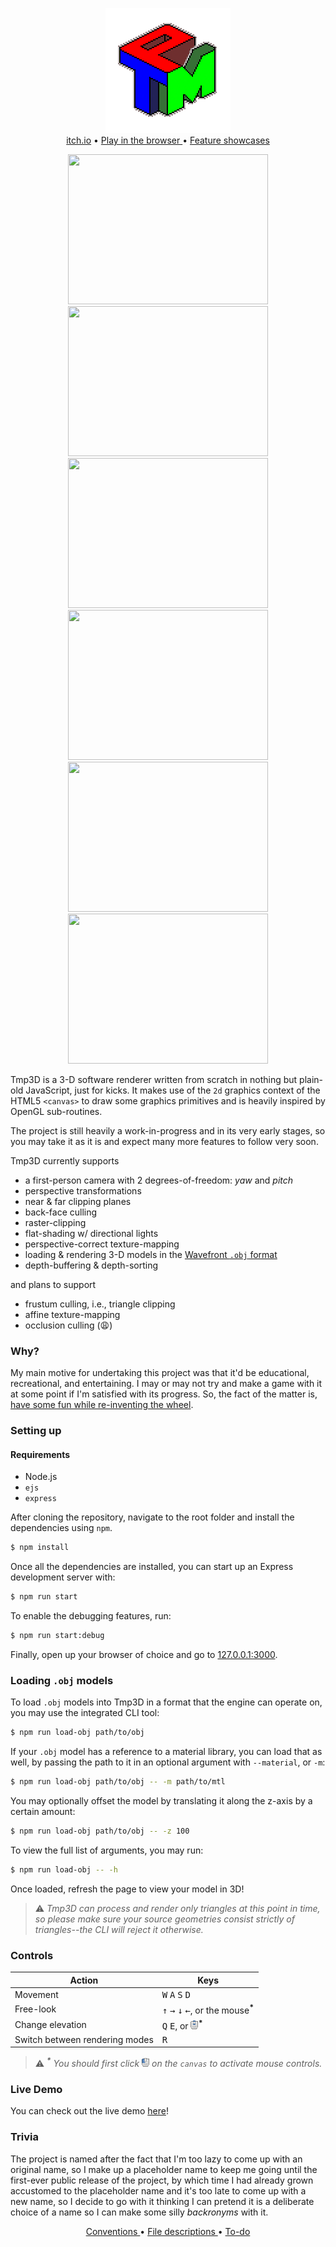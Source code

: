 <p align="center">
    <img src="https://raw.githubusercontent.com/emre-aki/tmp3d/master/.images/tmp3d_2x.png">
    </img>
    <br>
    <a href="https://undefbehav.itch.io/tmp3d" target="_blank">itch.io</a>
    •
    <a href="https://tmp3d.herokuapp.com" target="_blank">
        Play in the browser
    </a>
    •
    <a href="https://www.youtube.com/watch?v=r31ziBZT98k&list=PLmmhlHT3LkQx-cADfV5HChiBPVYwCbYuf"
       target="_blank">
        Feature showcases
    </a>
</p>
<p align="center">
    <img width="320"
         height="240"
         src="https://media1.giphy.com/media/BOFXBO58mR5kGgnw8m/giphy.gif">
    </img>
    <img width="320"
         height="240"
         src="https://media1.giphy.com/media/5drzSiNyoLsoTzyyKg/giphy.gif">
    </img>
    <img width="320"
         height="240"
         src="https://media1.giphy.com/media/RBdPyEGdwFZwkbMSu0/giphy.gif">
    </img>
    <img width="320"
         height="240"
         src="https://media1.giphy.com/media/nwioIaZNYJTTkOXDGO/giphy.gif">
    </img>
    <img width="320"
         height="240"
         src="https://media1.giphy.com/media/bSlge1Ee52ncGgwcpx/giphy.gif">
    </img>
    <img width="320"
         height="240"
         src="https://media1.giphy.com/media/6Z9fe1ckUyGCZuBPOQ/giphy.gif">
    </img>
</p>

Tmp3D is a 3-D software renderer written from scratch in nothing but plain-old
JavaScript, just for kicks. It makes use of the `2d` graphics context of the
HTML5 `<canvas>` to draw some graphics primitives and is heavily inspired by
OpenGL sub-routines.

The project is still heavily a work-in-progress and in its very early stages, so
you may take it as it is and expect many more features to follow very soon.

Tmp3D currently supports

  - a first-person camera with 2 degrees-of-freedom: _yaw_ and _pitch_
  - perspective transformations
  - near & far clipping planes
  - back-face culling
  - raster-clipping
  - flat-shading w/ directional lights
  - perspective-correct texture-mapping
  - loading & rendering 3-D models in the [Wavefront `.obj` format](https://en.wikipedia.org/wiki/Wavefront_.obj_file)
  - depth-buffering & depth-sorting

and plans to support

  - frustum culling, i.e., triangle clipping
  - affine texture-mapping
  - occlusion culling (😩)

### Why?

My main motive for undertaking this project was that it'd be educational,
recreational, and entertaining. I may or may not try and make a game with it at
some point if I'm satisfied with its progress. So, the fact of the matter is,
[have some fun while re-inventing the wheel](https://youtu.be/WniZwxGA_-s).

### Setting up

#### Requirements

- Node.js
- `ejs`
- `express`

After cloning the repository, navigate to the root folder and install the
dependencies using `npm`.

```bash
$ npm install
```

Once all the dependencies are installed, you can start up an Express development
server with:

```bash
$ npm run start
```

To enable the debugging features, run:

```bash
$ npm run start:debug
```

Finally, open up your browser of choice and go to
[127.0.0.1:3000](https://127.0.0.1:3000).

### Loading `.obj` models

To load `.obj` models into Tmp3D in a format that the engine can operate on,
you may use the integrated CLI tool:

```bash
$ npm run load-obj path/to/obj
```

If your `.obj` model has a reference to a material library, you can load that as
well, by passing the path to it in an optional argument with `--material`, or
`-m`:

```bash
$ npm run load-obj path/to/obj -- -m path/to/mtl
```

You may optionally offset the model by translating it along the z-axis by a
certain amount:

```bash
$ npm run load-obj path/to/obj -- -z 100
```

To view the full list of arguments, you may run:

```bash
$ npm run load-obj -- -h
```

Once loaded, refresh the page to view your model in 3D!

> ⚠️ *Tmp3D can process and render only triangles at this point in time, so
please make sure your source geometries consist strictly of triangles--the CLI
will reject it otherwise.*

### Controls

| **Action**                     | **Keys**                                                                          |
|--------------------------------|-----------------------------------------------------------------------------------|
| Movement                       | <kbd>W</kbd> <kbd>A</kbd> <kbd>S</kbd> <kbd>D</kbd>                               |
| Free-look                      | <kbd>↑</kbd> <kbd>→</kbd> <kbd>↓</kbd> <kbd>←</kbd>, or the mouse<sup>__*__</sup> |
| Change elevation               | <kbd>Q</kbd> <kbd>E</kbd>, or <kbd>![MSW]</kbd><sup>__*__</sup>                   |
| Switch between rendering modes | <kbd>R</kbd>                                                                      |

> ⚠️ *<sup>__\*__</sup> You should first click <kbd>![LMB]</kbd> on the `canvas` to
  activate mouse controls.*

### Live Demo

You can check out the live demo [here](https://tmp3d.herokuapp.com)!

### Trivia

The project is named after the fact that I'm too lazy to come up with an
original name, so I make up a placeholder name to keep me going until the
first-ever public release of the project, by which time I had already grown
accustomed to the placeholder name and it's too late to come up with a new name,
so I decide to go with it thinking I can pretend it is a deliberate choice of a
name so I can make some silly _backronyms_ with it.

<p align="center">
    <a href="https://github.com/emre-aki/tmp3d/blob/master/CONVENTIONS"
       target="_blank">
        Conventions
    </a>
    •
    <a href="https://github.com/emre-aki/tmp3d/blob/master/FILES"
       target="_blank">
        File descriptions
    </a>
    •
    <a href="https://github.com/emre-aki/tmp3d/blob/master/TODO.md"
       target="_blank">
        To-do
    </a>
</p>

[LMB]: https://raw.githubusercontent.com/emre-aki/tmp3d/master/.images/lmb.png (left mouse button)
[MSW]: https://raw.githubusercontent.com/emre-aki/tmp3d/master/.images/msw.png (mouse scroll whell)
